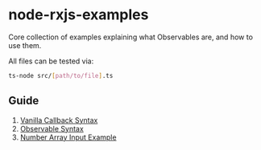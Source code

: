 # node-rxjs-examples

Core collection of examples explaining what Observables are, and how to use them.

All files can be tested via:
```bash
ts-node src/[path/to/file].ts
```

## Guide

1. [Vanilla Callback Syntax](https://github.com/jospete/node-rxjs-examples/blob/master/src/event-callback-syntax.ts)
2. [Observable Syntax](https://github.com/jospete/node-rxjs-examples/blob/master/src/observable-syntax.ts)
3. [Number Array Input Example](https://github.com/jospete/node-rxjs-examples/blob/master/src/examples/number-array-input.ts)